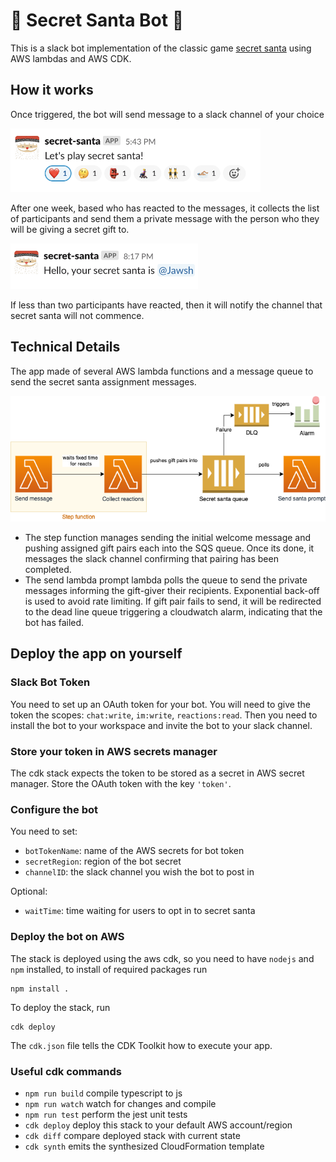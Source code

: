 # 🎁 Secret Santa Bot 🎁

This is a slack bot implementation of the classic game
[secret santa](https://en.wikipedia.org/wiki/Secret_Santa) using AWS lambdas and AWS CDK.

## How it works

Once triggered, the bot will send message to a slack channel of your choice

<img src="/img/start_message.png" alt="Slack bot start message" width="400"/>

After one week, based who has reacted to the messages,
it collects the list of participants and send them a private message with the person who they will be giving a secret gift to.

<img src="/img/santa_message.png" alt="Slack bot start message" width="300"/>

If less than two participants have reacted, then it will notify the channel that secret santa will not commence.

## Technical Details
The app made of several AWS lambda functions and a message queue to send the secret santa assignment messages.

![Slack bot architecture](/img/diagram.png)

* The step function manages sending the initial welcome message and pushing assigned gift pairs each into the SQS queue.
Once its done, it messages the slack channel confirming that pairing has been completed.
* The send lambda prompt lambda polls the queue to send the private messages informing the gift-giver their recipients.
Exponential back-off is used to avoid rate limiting.
If gift pair fails to send, it will be redirected to the dead line queue triggering a cloudwatch alarm, 
indicating that the bot has failed.

## Deploy the app on yourself

### Slack Bot Token

You need to set up an OAuth token for your bot. You will need to give the token the scopes: `chat:write`, `im:write`, `reactions:read`.
Then you need to install the bot to your workspace and invite the bot to your slack channel.

### Store your token in AWS secrets manager

The cdk stack expects the token to be stored as a secret in AWS secret manager. Store the OAuth token with the key `'token'`.

### Configure the bot

You need to set:

* `botTokenName`: name of the AWS secrets for bot token
* `secretRegion`: region of the bot secret
* `channelID`: the slack channel you wish the bot to post in

Optional:
* `waitTime`: time waiting for users to opt in to secret santa

### Deploy the bot on AWS

The stack is deployed using the aws cdk, so you need to have `nodejs` and `npm` installed, to install of required packages run

```
npm install .
```

To deploy the stack, run

```
cdk deploy
```

The `cdk.json` file tells the CDK Toolkit how to execute your app.

### Useful cdk commands

 * `npm run build`   compile typescript to js
 * `npm run watch`   watch for changes and compile
 * `npm run test`    perform the jest unit tests
 * `cdk deploy`      deploy this stack to your default AWS account/region
 * `cdk diff`        compare deployed stack with current state
 * `cdk synth`       emits the synthesized CloudFormation template
